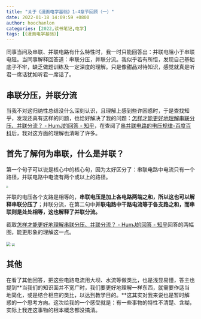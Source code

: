 ```yaml
---
title: "关于《漫画电学基础》1-4章节回顾（一）"
date: 2022-01-18 14:09:59 +0800
author: hoochanlon
categories: [2022,读书笔记,电学]
tags: [《漫画电学基础》]
---
```


同事当问及串联、并联电路有什么特性时，我一时只能回答出：并联电阻小于串联电阻。当同事解释回答道：串联分压，并联分流。我似乎若有所悟，发现自己基础底子不牢，缺乏做题训练及一定深度的理解。只是像甜品对待知识，感觉就真是听君一席话犹如听君一席话了。 <!-- more -->

## 串联分压，并联分流

当我不对这归纳性总结没什么深刻认识，且理解上感到些许困惑时，于是查找知乎，发现还真有这样的问题，也恰好解决了我的问题：[怎样才能更好地理解串联分压、并联分流？ - HumJ的回答 - 知乎]( https://www.zhihu.com/question/57815383/answer/413056043)，在查阅了[串并联电路的电压规律-百度百科](https://baike.baidu.com/item/串并联电路的电压规律/1074457?fr=aladdin)后，我对这方面的理解也清晰了许多。

##  首先了解何为串联，什么是并联？

第一个句子可以说是核心中的核心句，因为太好区分了：串联电路中电流只有一个路径，并联电路中电流有两个或以上的路径。

<img src="https://s2.loli.net/2022/01/18/OGrC4bkoK23HYsX.png"  style="zoom: 33%;" />

并联的电压各个支路是相等的，**串联电压是加上各电路两端之和，所以这也可以解释串联分压了**；并联分流，在第二句中**并联电路中干路电流等于各支路之和，而串联则是处处相等，这也解释了并联分流。**

截取[怎样才能更好地理解串联分压、并联分流？ - HumJ的回答 - 知乎]( https://www.zhihu.com/question/57815383/answer/413056043)回答的两幅图，能更形象的理解这一点。

<img src="https://s2.loli.net/2022/01/18/dwuefLITbnAgPyq.png" style="zoom: 67%;" />

<img src="https://s2.loli.net/2022/01/18/UOQPBd5FGxEi7sY.png"  style="zoom: 50%;" />

## 其他

在看了其他回答，把这些电路电流用大坝、水流等做类比，也是浅显易懂，答主也提到**当我们的知识面并不宽广时，我们要更好地理解一样东西，就需要作适当地简化，或是结合相应的类比，以达到教学目的。**这其实对我来说也是暂时解惑的一个思考方向。这次给我的一个感受就是：有一些事物的特性不清楚、含糊，实际上我连这事物的根本概念都没搞清。


